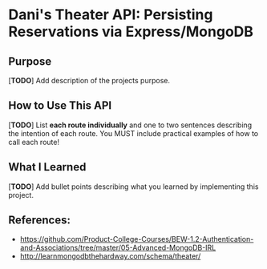 # Dani's Theater API: Persisting Reservations via Express/MongoDB

## Purpose

[**TODO**] Add description of the projects purpose.

## How to Use This API

[**TODO**] List **each route individually** and one to two sentences describing the intention of each route. You MUST include practical examples of how to call each route!

## What I Learned

[**TODO**] Add bullet points describing what you learned by implementing this project.

## References:
- https://github.com/Product-College-Courses/BEW-1.2-Authentication-and-Associations/tree/master/05-Advanced-MongoDB-IRL
- http://learnmongodbthehardway.com/schema/theater/
